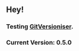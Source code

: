 ## Hey!

### Testing [GitVersioniser](https://github.com/Luzkan/GHActionsRepo).

### Current Version: **0.5.0**

